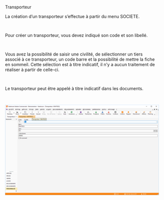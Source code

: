 







Transporteur




La création d’un transporteur s’effectue à partir du menu SOCIETE.


 


Pour créer un transporteur, vous devez indiqué son code et son libellé.


 


Vous avez la possibilité de saisir une civilité, de sélectionner un tiers associé à ce transporteur, un code barre et la possibilité de mettre la fiche en sommeil. Cette sélection est à titre indicatif, il n’y a aucun traitement de réaliser à partir de celle-ci.


 


Le transporteur peut être appelé à titre indicatif dans les documents.


 


![](Fiche.png)



